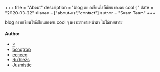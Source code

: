 +++
title = "About"
description = "blog อยากเขียนไรก็เขียนของคน cool ๆ"
date = "2020-03-22"
aliases = ["about-us","contact"]
author = "Suam Team"
+++

blog อยากเขียนไรก็เขียนของคน cool ๆ เพราะเราขายหน้าตา ไม่ได้ขายสาระ

#### Author

- [P](/authors/p)
- [bongtrop](/authors/bongtrop)
- [eegeeg](/authors/eegeeg)
- [Ruthlezs](/authors/ruthlezs)
- [Jusmistic](/authors/jusmistic)